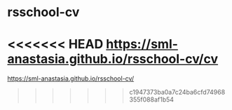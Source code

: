 # rsschool-cv
<<<<<<< HEAD
https://sml-anastasia.github.io/rsschool-cv/cv
=======
https://sml-anastasia.github.io/rsschool-cv/
>>>>>>> c1947373ba0a7c24ba6cfd74968355f088af1b54
